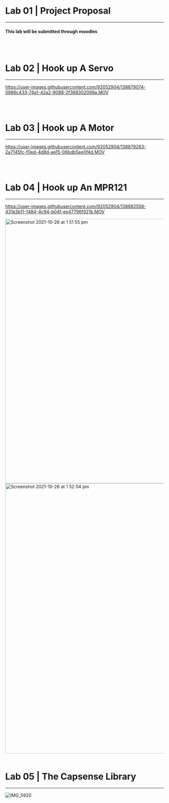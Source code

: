 <h1> Lab 01 | Project Proposal</h1>
<hr>
<h4>This lab will be submitted through moodles</h4> 

<br>
<br>

<h1> Lab 02 | Hook up A Servo</h1>
<hr>

https://user-images.githubusercontent.com/92052904/138879074-0986c433-74a1-42a2-9088-2f368302099a.MOV

<br>
<br>

<h1> Lab 03 | Hook up A Motor</h1>
<hr>

https://user-images.githubusercontent.com/92052904/138879283-2a7145fc-f0ed-4d8d-ae15-06bdb5ee0f4d.MOV

<br>
<br>

<h1> Lab 04 | Hook up An MPR121</h1>
<hr>

https://user-images.githubusercontent.com/92052904/138882558-431e3b11-1484-4c94-b04f-ee47796f921b.MOV

<img width="838" alt="Screenshot 2021-10-26 at 1 51 55 pm" src="https://user-images.githubusercontent.com/92052904/138882589-ff21fea3-7c25-4541-a10b-f75a2fc7a2ab.png">

<img width="856" alt="Screenshot 2021-10-26 at 1 52 04 pm" src="https://user-images.githubusercontent.com/92052904/138882599-5be4db43-5e3f-4d53-91df-d3d337e105f9.png">

<br>
<br>

<h1> Lab 05 | The Capsense Library </h1>
<hr>

![IMG_5920](https://user-images.githubusercontent.com/92052904/140052400-d00e538a-5415-4d2c-bbdc-6a6ea7ecb420.jpg)
